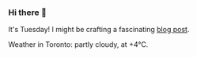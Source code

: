 ### Hi there :wave:

It's Tuesday! I might be crafting a fascinating [blog post](https://benjaminwuethrich.dev).

Weather in Toronto: partly cloudy, at +4°C.
